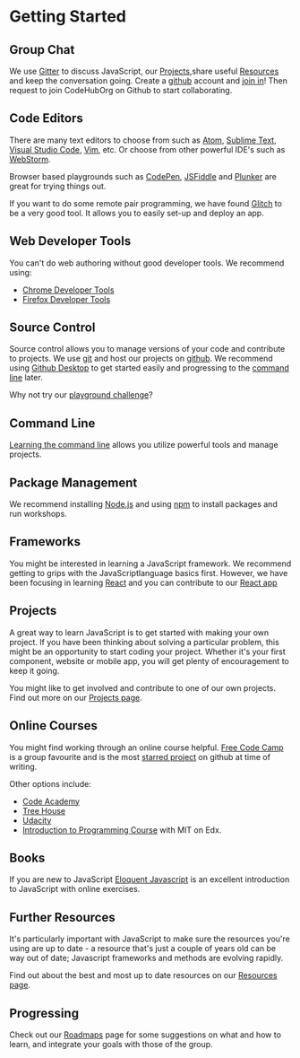 # Getting Started

## Group Chat
We use [Gitter](https://gitter.im) to discuss JavaScript, our [Projects](/projects),share useful [Resources](/resources) and keep the conversation going. Create a [github](https://github.com/) account and [join in](https://gitter.im/CodeHubOrg/discussions)! Then request to join CodeHubOrg on Github to start collaborating.

## Code Editors
There are many text editors to choose from such as [Atom](https://atom.io/), [Sublime Text](https://www.sublimetext.com/), [Visual Studio Code](https://code.visualstudio.com/), [Vim](www.vim.org/), etc. Or choose from other powerful IDE's such as [WebStorm](https://www.jetbrains.com/webstorm/).

 Browser based playgrounds such as [CodePen](https://codepen.io/), [JSFiddle](https://jsfiddle.net/) and [Plunker](https://plnkr.co/) are great for trying things out.  
 
  If you want to do some remote pair programming, we have found [Glitch](https://glitch.com/) to be a very good tool. It allows you to easily set-up and deploy an app.

## Web Developer Tools
You can't do web authoring without good developer tools. We recommend using:

* [Chrome Developer Tools](https://developer.chrome.com/devtools)
* [Firefox Developer Tools](https://developer.mozilla.org/son/docs/Tools)

## Source Control
Source control allows you to manage versions of your code and contribute to projects.  We use [git](https://git-scm.com/) and host our projects on [github](https://github.com/CodeHubOrg).  We recommend using [Github Desktop](https://desktop.github.com/) to get started easily and progressing to the [command line](/getting-started/git) later.  

Why not try our [playground challenge](https://github.com/CodeHubOrg/git-playground)?

## Command Line
[Learning the command line](https://www.codecademy.com/learn/learn-the-command-line) allows you utilize powerful tools and manage projects.


## Package Management
We recommend installing [Node.js](https://nodejs.org/) and using [npm](https://www.npmjs.com/) to install packages and run workshops.

## Frameworks
You might be interested in learning a JavaScript framework.  We recommend getting to grips with the JavaScriptlanguage basics first. However, we have been focusing in learning [React](https://facebook.github.io/react/) and you can contribute to our [React app](https://github.com/CodeHubOrg/organisations-database)

## Projects
A great way to learn JavaScript is to get started with making your own project. If you have been thinking about solving a particular problem, this might be an opportunity to start coding your project. Whether it's your first component, website or mobile app, you will get plenty of encouragement to keep it going.

You might like to get involved and contribute to one of our own projects. Find out more on our [Projects page](/projects).

## Online Courses
You might find working through an online course helpful.  [Free Code Camp](https://www.freecodecamp.com/) is a group favourite and is the most [starred project](https://github.com/search?q=stars:%3E1&s=stars&type=Repositories) on github at time of writing.

Other options include:
* [Code Academy](https://www.codecademy.com/)
* [Tree House](https://teamtreehouse.com/library/topic:javascript)
* [Udacity](https://www.udacity.com/course/javascript-basics--ud804)
* [Introduction to Programming Course](https://www.edx.org/course/introduction-computer-science-mitx-6-00-1x-9) with MIT on Edx.


## Books
If you are new to JavaScript [Eloquent Javascript](http://eloquentjavascript.net/) is an excellent introduction to JavaScript with online exercises.  

## Further Resources
It's particularly important with JavaScript to make sure the resources you're using are up to date - a resource that's just a couple of years old can be way out of date; Javascript frameworks and methods are evolving rapidly.

Find out about the best and most up to date resources on our [Resources page](/resources).

## Progressing
Check out our [Roadmaps](/getting-started/roadmap) page for some suggestions on what and how to learn, and integrate your goals with those of the group.
